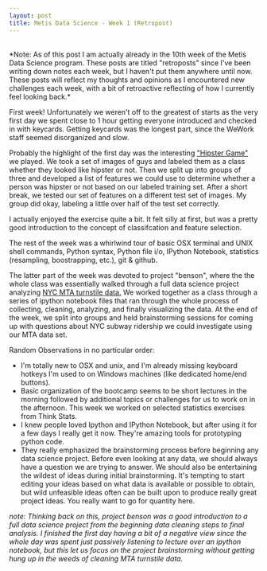 ```yaml
---
layout: post
title: Metis Data Science - Week 1 (Retropost)
---
```

<br>
*Note: As of this post I am actually already in the 10th week of the Metis Data Science program. These posts are titled "retroposts" since I've been writing down notes each week, but I haven't put them anywhere until now. These posts will reflect my thoughts and opinions as I encountered new challenges each week, with a bit of retroactive reflecting of how I currently feel looking back.*


First week! Unfortunately we weren't off to the greatest of starts as the very first day we spent close to 1 hour getting everyone introduced and checked in with keycards. Getting keycards was the longest part, since the WeWork staff seemed disorganized and slow.

Probably the highlight of the first day was the interesting ["Hipster Game"](http://www.thisismetis.com/blog/hipster-classifier-icebreaker) we played. We took a set of images of guys and labeled them as a class whether they looked like hipster or not. Then we split up into groups of three and developed a list of features we could use to determine whether a person was hipster or not based on our labeled training set. After a short break, we tested our set of features on a different test set of images. My group did okay, labeling a little over half of the test set correctly.

I actually enjoyed the exercise quite a bit. It felt silly at first, but was a pretty good introduction to the concept of classifcation and feature selection.

The rest of the week was a whirlwind tour of basic OSX terminal and UNIX shell commands, Python syntax, Python file i/o, IPython Notebook, statistics (resampling, boostrapping, etc.), git & github.

The latter part of the week was devoted to project "benson", where the the whole class was essentially walked through a full data science project analyzing [NYC MTA turnstile data.](http://web.mta.info/developers/turnstile.html) We worked together as a class through a series of ipython notebook files that ran through the whole process of collecting, cleaning, analyzing, and finally visualizing the data. At the end of the week, we split into groups and held brainstorming sessions for coming up with questions about NYC subway ridership we could investigate using our MTA data set.

Random Observations in no particular order:

* I'm totally new to OSX and unix, and I'm already missing keyboard hotkeys I'm used to on Windows machines (like dedicated home/end buttons).
* Basic organization of the bootcamp seems to be short lectures in the morning followed by additional topics or challenges for us to work on in the afternoon. This week we worked on selected statistics exercises from Think Stats.
* I knew people loved Ipython and IPython Notebook, but after using it for a few days I really get it now. They're amazing tools for prototyping python code.
* They really emphasized the brainstorming process before beginning any data science project. Before even looking at any data, we should always have a question we are trying to answer. We should also be entertaining the wildest of ideas during initial brainstorming. It's tempting to start editing your ideas based on what data is available or possible to obtain, but wild unfeasible ideas often can be built upon to produce really great project ideas. You really want to go for quantity here.

*note: Thinking back on this, project benson was a good introduction to a full data science project from the beginning data cleaning steps to final analysis. I finished the first day having a bit of a negative view since the whole day was spent just passively listening to lecture over an ipython notebook, but this let us focus on the project brainstorming without getting hung up in the weeds of cleaning MTA turnstile data.*